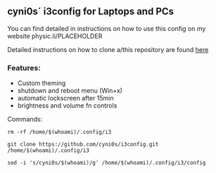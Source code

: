 ## cyni0s´ i3config for Laptops and PCs

You can find detailed in instructions on how to use this config on my website physic.li/PLACEHOLDER

Detailed instructions on how to clone a/this repository are found [here](https://physic.li/PLACEHOLDER)

### Features:
* Custom theming
* shutdown and reboot menu (Win+x)
* automatic lockscreen after 15min
* brightness and volume fn controls

Commands:

`rm -rf /home/$(whoami)/.config/i3`

`git clone https://github.com/cyni0s/i3config.git /home/$(whoami)/.config/i3`

`sed -i 's/cyni0s/$(whoami)/g' /home/$(whoami)/.config/i3/config`

